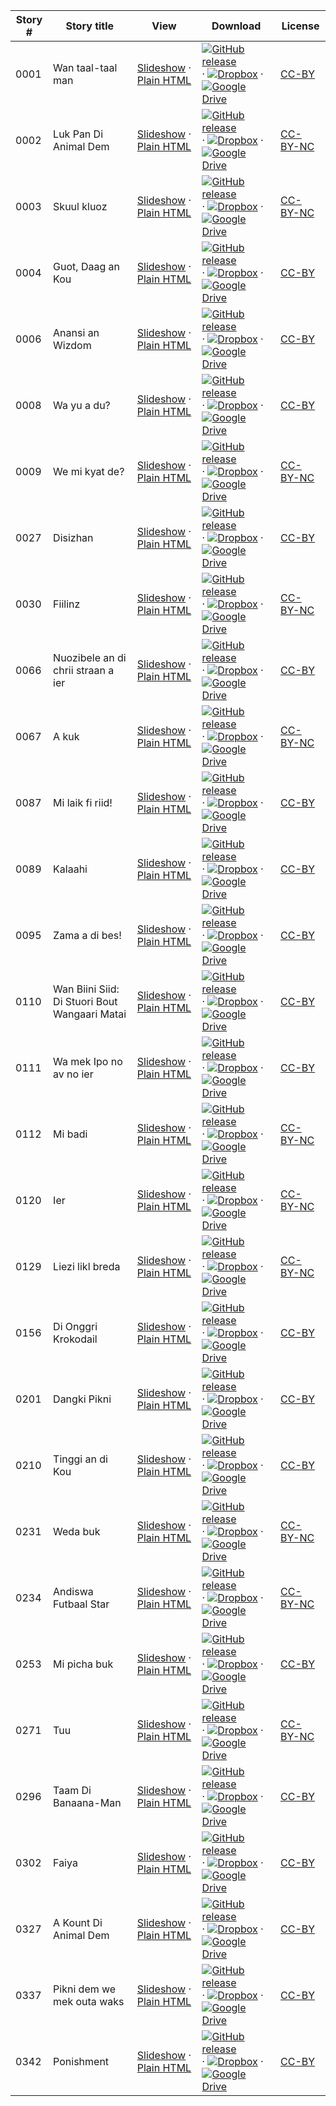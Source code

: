 Story # | Story title | View | Download | License
-------- | -----------  |:-------:| ---------------- | -------
0001 | Wan taal-taal man | <a href="https://global-asp.github.io/stories/jam/0001_wan-taal-taal-man_slides.html" target="_blank">Slideshow</a> · [Plain HTML](https://global-asp.github.io/stories/jam/0001_wan-taal-taal-man.html) | [![GitHub release](https://cloud.githubusercontent.com/assets/9295750/9483128/0e089e5e-4b51-11e5-98ca-6da5cef156a7.png "GitHub release")]() · [![Dropbox](https://cloud.githubusercontent.com/assets/9295750/10150606/3f5ae2dc-65f5-11e5-8f63-841c51cc1cde.png "Dropbox")](https://www.dropbox.com/s/uh311ss7crxlhpd/jam.zip) · [![Google Drive](https://cloud.githubusercontent.com/assets/9295750/9473522/1d6fdde4-4b10-11e5-98f5-aa6c6b04a08e.png "Google Drive")](https://drive.google.com/open?id=0B59ZADK9EsbsWnFwNEtXLW9YckE) | [CC-BY](https://creativecommons.org/licenses/by/3.0/)
0002 | Luk Pan Di Animal Dem | <a href="https://global-asp.github.io/stories/jam/0002_luk-pan-di-animal-dem_slides.html" target="_blank">Slideshow</a> · [Plain HTML](https://global-asp.github.io/stories/jam/0002_luk-pan-di-animal-dem.html) | [![GitHub release](https://cloud.githubusercontent.com/assets/9295750/9483128/0e089e5e-4b51-11e5-98ca-6da5cef156a7.png "GitHub release")]() · [![Dropbox](https://cloud.githubusercontent.com/assets/9295750/10150606/3f5ae2dc-65f5-11e5-8f63-841c51cc1cde.png "Dropbox")](https://www.dropbox.com/s/uh311ss7crxlhpd/jam.zip) · [![Google Drive](https://cloud.githubusercontent.com/assets/9295750/9473522/1d6fdde4-4b10-11e5-98f5-aa6c6b04a08e.png "Google Drive")](https://drive.google.com/open?id=0B59ZADK9EsbsWnFwNEtXLW9YckE) | [CC-BY-NC](http://creativecommons.org/licenses/by-nc/3.0/)
0003 | Skuul kluoz | <a href="https://global-asp.github.io/stories/jam/0003_skuul-kluoz_slides.html" target="_blank">Slideshow</a> · [Plain HTML](https://global-asp.github.io/stories/jam/0003_skuul-kluoz.html) | [![GitHub release](https://cloud.githubusercontent.com/assets/9295750/9483128/0e089e5e-4b51-11e5-98ca-6da5cef156a7.png "GitHub release")]() · [![Dropbox](https://cloud.githubusercontent.com/assets/9295750/10150606/3f5ae2dc-65f5-11e5-8f63-841c51cc1cde.png "Dropbox")](https://www.dropbox.com/s/uh311ss7crxlhpd/jam.zip) · [![Google Drive](https://cloud.githubusercontent.com/assets/9295750/9473522/1d6fdde4-4b10-11e5-98f5-aa6c6b04a08e.png "Google Drive")](https://drive.google.com/open?id=0B59ZADK9EsbsWnFwNEtXLW9YckE) | [CC-BY-NC](http://creativecommons.org/licenses/by-nc/3.0/)
0004 | Guot, Daag an Kou | <a href="https://global-asp.github.io/stories/jam/0004_guot-daag-an-kou_slides.html" target="_blank">Slideshow</a> · [Plain HTML](https://global-asp.github.io/stories/jam/0004_guot-daag-an-kou.html) | [![GitHub release](https://cloud.githubusercontent.com/assets/9295750/9483128/0e089e5e-4b51-11e5-98ca-6da5cef156a7.png "GitHub release")]() · [![Dropbox](https://cloud.githubusercontent.com/assets/9295750/10150606/3f5ae2dc-65f5-11e5-8f63-841c51cc1cde.png "Dropbox")](https://www.dropbox.com/s/uh311ss7crxlhpd/jam.zip) · [![Google Drive](https://cloud.githubusercontent.com/assets/9295750/9473522/1d6fdde4-4b10-11e5-98f5-aa6c6b04a08e.png "Google Drive")](https://drive.google.com/open?id=0B59ZADK9EsbsWnFwNEtXLW9YckE) | [CC-BY](https://creativecommons.org/licenses/by/3.0/)
0006 | Anansi an Wizdom | <a href="https://global-asp.github.io/stories/jam/0006_anansi-an-wizdom_slides.html" target="_blank">Slideshow</a> · [Plain HTML](https://global-asp.github.io/stories/jam/0006_anansi-an-wizdom.html) | [![GitHub release](https://cloud.githubusercontent.com/assets/9295750/9483128/0e089e5e-4b51-11e5-98ca-6da5cef156a7.png "GitHub release")]() · [![Dropbox](https://cloud.githubusercontent.com/assets/9295750/10150606/3f5ae2dc-65f5-11e5-8f63-841c51cc1cde.png "Dropbox")](https://www.dropbox.com/s/uh311ss7crxlhpd/jam.zip) · [![Google Drive](https://cloud.githubusercontent.com/assets/9295750/9473522/1d6fdde4-4b10-11e5-98f5-aa6c6b04a08e.png "Google Drive")](https://drive.google.com/open?id=0B59ZADK9EsbsWnFwNEtXLW9YckE) | [CC-BY](https://creativecommons.org/licenses/by/3.0/)
0008 | Wa yu a du? | <a href="https://global-asp.github.io/stories/jam/0008_wa-yu-a-du_slides.html" target="_blank">Slideshow</a> · [Plain HTML](https://global-asp.github.io/stories/jam/0008_wa-yu-a-du.html) | [![GitHub release](https://cloud.githubusercontent.com/assets/9295750/9483128/0e089e5e-4b51-11e5-98ca-6da5cef156a7.png "GitHub release")]() · [![Dropbox](https://cloud.githubusercontent.com/assets/9295750/10150606/3f5ae2dc-65f5-11e5-8f63-841c51cc1cde.png "Dropbox")](https://www.dropbox.com/s/uh311ss7crxlhpd/jam.zip) · [![Google Drive](https://cloud.githubusercontent.com/assets/9295750/9473522/1d6fdde4-4b10-11e5-98f5-aa6c6b04a08e.png "Google Drive")](https://drive.google.com/open?id=0B59ZADK9EsbsWnFwNEtXLW9YckE) | [CC-BY](https://creativecommons.org/licenses/by/3.0/)
0009 | We mi kyat de? | <a href="https://global-asp.github.io/stories/jam/0009_we-mi-kyat-de_slides.html" target="_blank">Slideshow</a> · [Plain HTML](https://global-asp.github.io/stories/jam/0009_we-mi-kyat-de.html) | [![GitHub release](https://cloud.githubusercontent.com/assets/9295750/9483128/0e089e5e-4b51-11e5-98ca-6da5cef156a7.png "GitHub release")]() · [![Dropbox](https://cloud.githubusercontent.com/assets/9295750/10150606/3f5ae2dc-65f5-11e5-8f63-841c51cc1cde.png "Dropbox")](https://www.dropbox.com/s/uh311ss7crxlhpd/jam.zip) · [![Google Drive](https://cloud.githubusercontent.com/assets/9295750/9473522/1d6fdde4-4b10-11e5-98f5-aa6c6b04a08e.png "Google Drive")](https://drive.google.com/open?id=0B59ZADK9EsbsWnFwNEtXLW9YckE) | [CC-BY-NC](http://creativecommons.org/licenses/by-nc/3.0/)
0027 | Disizhan | <a href="https://global-asp.github.io/stories/jam/0027_disizhan_slides.html" target="_blank">Slideshow</a> · [Plain HTML](https://global-asp.github.io/stories/jam/0027_disizhan.html) | [![GitHub release](https://cloud.githubusercontent.com/assets/9295750/9483128/0e089e5e-4b51-11e5-98ca-6da5cef156a7.png "GitHub release")]() · [![Dropbox](https://cloud.githubusercontent.com/assets/9295750/10150606/3f5ae2dc-65f5-11e5-8f63-841c51cc1cde.png "Dropbox")](https://www.dropbox.com/s/uh311ss7crxlhpd/jam.zip) · [![Google Drive](https://cloud.githubusercontent.com/assets/9295750/9473522/1d6fdde4-4b10-11e5-98f5-aa6c6b04a08e.png "Google Drive")](https://drive.google.com/open?id=0B59ZADK9EsbsWnFwNEtXLW9YckE) | [CC-BY](https://creativecommons.org/licenses/by/3.0/)
0030 | Fiilinz | <a href="https://global-asp.github.io/stories/jam/0030_fiilinz_slides.html" target="_blank">Slideshow</a> · [Plain HTML](https://global-asp.github.io/stories/jam/0030_fiilinz.html) | [![GitHub release](https://cloud.githubusercontent.com/assets/9295750/9483128/0e089e5e-4b51-11e5-98ca-6da5cef156a7.png "GitHub release")]() · [![Dropbox](https://cloud.githubusercontent.com/assets/9295750/10150606/3f5ae2dc-65f5-11e5-8f63-841c51cc1cde.png "Dropbox")](https://www.dropbox.com/s/uh311ss7crxlhpd/jam.zip) · [![Google Drive](https://cloud.githubusercontent.com/assets/9295750/9473522/1d6fdde4-4b10-11e5-98f5-aa6c6b04a08e.png "Google Drive")](https://drive.google.com/open?id=0B59ZADK9EsbsWnFwNEtXLW9YckE) | [CC-BY-NC](http://creativecommons.org/licenses/by-nc/3.0/)
0066 | Nuozibele an di chrii straan a ier | <a href="https://global-asp.github.io/stories/jam/0066_nuozibele-an-di-chrii-straan-a-ier_slides.html" target="_blank">Slideshow</a> · [Plain HTML](https://global-asp.github.io/stories/jam/0066_nuozibele-an-di-chrii-straan-a-ier.html) | [![GitHub release](https://cloud.githubusercontent.com/assets/9295750/9483128/0e089e5e-4b51-11e5-98ca-6da5cef156a7.png "GitHub release")]() · [![Dropbox](https://cloud.githubusercontent.com/assets/9295750/10150606/3f5ae2dc-65f5-11e5-8f63-841c51cc1cde.png "Dropbox")](https://www.dropbox.com/s/uh311ss7crxlhpd/jam.zip) · [![Google Drive](https://cloud.githubusercontent.com/assets/9295750/9473522/1d6fdde4-4b10-11e5-98f5-aa6c6b04a08e.png "Google Drive")](https://drive.google.com/open?id=0B59ZADK9EsbsWnFwNEtXLW9YckE) | [CC-BY](https://creativecommons.org/licenses/by/3.0/)
0067 | A kuk | <a href="https://global-asp.github.io/stories/jam/0067_a-kuk_slides.html" target="_blank">Slideshow</a> · [Plain HTML](https://global-asp.github.io/stories/jam/0067_a-kuk.html) | [![GitHub release](https://cloud.githubusercontent.com/assets/9295750/9483128/0e089e5e-4b51-11e5-98ca-6da5cef156a7.png "GitHub release")]() · [![Dropbox](https://cloud.githubusercontent.com/assets/9295750/10150606/3f5ae2dc-65f5-11e5-8f63-841c51cc1cde.png "Dropbox")](https://www.dropbox.com/s/uh311ss7crxlhpd/jam.zip) · [![Google Drive](https://cloud.githubusercontent.com/assets/9295750/9473522/1d6fdde4-4b10-11e5-98f5-aa6c6b04a08e.png "Google Drive")](https://drive.google.com/open?id=0B59ZADK9EsbsWnFwNEtXLW9YckE) | [CC-BY-NC](http://creativecommons.org/licenses/by-nc/3.0/)
0087 | Mi laik fi riid! | <a href="https://global-asp.github.io/stories/jam/0087_mi-laik-fi-riid_slides.html" target="_blank">Slideshow</a> · [Plain HTML](https://global-asp.github.io/stories/jam/0087_mi-laik-fi-riid.html) | [![GitHub release](https://cloud.githubusercontent.com/assets/9295750/9483128/0e089e5e-4b51-11e5-98ca-6da5cef156a7.png "GitHub release")]() · [![Dropbox](https://cloud.githubusercontent.com/assets/9295750/10150606/3f5ae2dc-65f5-11e5-8f63-841c51cc1cde.png "Dropbox")](https://www.dropbox.com/s/uh311ss7crxlhpd/jam.zip) · [![Google Drive](https://cloud.githubusercontent.com/assets/9295750/9473522/1d6fdde4-4b10-11e5-98f5-aa6c6b04a08e.png "Google Drive")](https://drive.google.com/open?id=0B59ZADK9EsbsWnFwNEtXLW9YckE) | [CC-BY](https://creativecommons.org/licenses/by/3.0/)
0089 | Kalaahi | <a href="https://global-asp.github.io/stories/jam/0089_kalaahi_slides.html" target="_blank">Slideshow</a> · [Plain HTML](https://global-asp.github.io/stories/jam/0089_kalaahi.html) | [![GitHub release](https://cloud.githubusercontent.com/assets/9295750/9483128/0e089e5e-4b51-11e5-98ca-6da5cef156a7.png "GitHub release")]() · [![Dropbox](https://cloud.githubusercontent.com/assets/9295750/10150606/3f5ae2dc-65f5-11e5-8f63-841c51cc1cde.png "Dropbox")](https://www.dropbox.com/s/uh311ss7crxlhpd/jam.zip) · [![Google Drive](https://cloud.githubusercontent.com/assets/9295750/9473522/1d6fdde4-4b10-11e5-98f5-aa6c6b04a08e.png "Google Drive")](https://drive.google.com/open?id=0B59ZADK9EsbsWnFwNEtXLW9YckE) | [CC-BY](https://creativecommons.org/licenses/by/3.0/)
0095 | Zama a di bes! | <a href="https://global-asp.github.io/stories/jam/0095_zama-a-di-bes_slides.html" target="_blank">Slideshow</a> · [Plain HTML](https://global-asp.github.io/stories/jam/0095_zama-a-di-bes.html) | [![GitHub release](https://cloud.githubusercontent.com/assets/9295750/9483128/0e089e5e-4b51-11e5-98ca-6da5cef156a7.png "GitHub release")]() · [![Dropbox](https://cloud.githubusercontent.com/assets/9295750/10150606/3f5ae2dc-65f5-11e5-8f63-841c51cc1cde.png "Dropbox")](https://www.dropbox.com/s/uh311ss7crxlhpd/jam.zip) · [![Google Drive](https://cloud.githubusercontent.com/assets/9295750/9473522/1d6fdde4-4b10-11e5-98f5-aa6c6b04a08e.png "Google Drive")](https://drive.google.com/open?id=0B59ZADK9EsbsWnFwNEtXLW9YckE) | [CC-BY](https://creativecommons.org/licenses/by/3.0/)
0110 | Wan Biini Siid: Di Stuori Bout Wangaari Matai | <a href="https://global-asp.github.io/stories/jam/0110_wan-biini-siid-di-stuori-bout-wangaari-matai_slides.html" target="_blank">Slideshow</a> · [Plain HTML](https://global-asp.github.io/stories/jam/0110_wan-biini-siid-di-stuori-bout-wangaari-matai.html) | [![GitHub release](https://cloud.githubusercontent.com/assets/9295750/9483128/0e089e5e-4b51-11e5-98ca-6da5cef156a7.png "GitHub release")]() · [![Dropbox](https://cloud.githubusercontent.com/assets/9295750/10150606/3f5ae2dc-65f5-11e5-8f63-841c51cc1cde.png "Dropbox")](https://www.dropbox.com/s/uh311ss7crxlhpd/jam.zip) · [![Google Drive](https://cloud.githubusercontent.com/assets/9295750/9473522/1d6fdde4-4b10-11e5-98f5-aa6c6b04a08e.png "Google Drive")](https://drive.google.com/open?id=0B59ZADK9EsbsWnFwNEtXLW9YckE) | [CC-BY](https://creativecommons.org/licenses/by/3.0/)
0111 | Wa mek Ipo no av no ier | <a href="https://global-asp.github.io/stories/jam/0111_wa-mek-ipo-no-av-no-ier_slides.html" target="_blank">Slideshow</a> · [Plain HTML](https://global-asp.github.io/stories/jam/0111_wa-mek-ipo-no-av-no-ier.html) | [![GitHub release](https://cloud.githubusercontent.com/assets/9295750/9483128/0e089e5e-4b51-11e5-98ca-6da5cef156a7.png "GitHub release")]() · [![Dropbox](https://cloud.githubusercontent.com/assets/9295750/10150606/3f5ae2dc-65f5-11e5-8f63-841c51cc1cde.png "Dropbox")](https://www.dropbox.com/s/uh311ss7crxlhpd/jam.zip) · [![Google Drive](https://cloud.githubusercontent.com/assets/9295750/9473522/1d6fdde4-4b10-11e5-98f5-aa6c6b04a08e.png "Google Drive")](https://drive.google.com/open?id=0B59ZADK9EsbsWnFwNEtXLW9YckE) | [CC-BY](https://creativecommons.org/licenses/by/3.0/)
0112 | Mi badi | <a href="https://global-asp.github.io/stories/jam/0112_mi-badi_slides.html" target="_blank">Slideshow</a> · [Plain HTML](https://global-asp.github.io/stories/jam/0112_mi-badi.html) | [![GitHub release](https://cloud.githubusercontent.com/assets/9295750/9483128/0e089e5e-4b51-11e5-98ca-6da5cef156a7.png "GitHub release")]() · [![Dropbox](https://cloud.githubusercontent.com/assets/9295750/10150606/3f5ae2dc-65f5-11e5-8f63-841c51cc1cde.png "Dropbox")](https://www.dropbox.com/s/uh311ss7crxlhpd/jam.zip) · [![Google Drive](https://cloud.githubusercontent.com/assets/9295750/9473522/1d6fdde4-4b10-11e5-98f5-aa6c6b04a08e.png "Google Drive")](https://drive.google.com/open?id=0B59ZADK9EsbsWnFwNEtXLW9YckE) | [CC-BY-NC](http://creativecommons.org/licenses/by-nc/3.0/)
0120 | Ier | <a href="https://global-asp.github.io/stories/jam/0120_ier_slides.html" target="_blank">Slideshow</a> · [Plain HTML](https://global-asp.github.io/stories/jam/0120_ier.html) | [![GitHub release](https://cloud.githubusercontent.com/assets/9295750/9483128/0e089e5e-4b51-11e5-98ca-6da5cef156a7.png "GitHub release")]() · [![Dropbox](https://cloud.githubusercontent.com/assets/9295750/10150606/3f5ae2dc-65f5-11e5-8f63-841c51cc1cde.png "Dropbox")](https://www.dropbox.com/s/uh311ss7crxlhpd/jam.zip) · [![Google Drive](https://cloud.githubusercontent.com/assets/9295750/9473522/1d6fdde4-4b10-11e5-98f5-aa6c6b04a08e.png "Google Drive")](https://drive.google.com/open?id=0B59ZADK9EsbsWnFwNEtXLW9YckE) | [CC-BY-NC](http://creativecommons.org/licenses/by-nc/3.0/)
0129 | Liezi likl breda | <a href="https://global-asp.github.io/stories/jam/0129_liezi-likl-breda_slides.html" target="_blank">Slideshow</a> · [Plain HTML](https://global-asp.github.io/stories/jam/0129_liezi-likl-breda.html) | [![GitHub release](https://cloud.githubusercontent.com/assets/9295750/9483128/0e089e5e-4b51-11e5-98ca-6da5cef156a7.png "GitHub release")]() · [![Dropbox](https://cloud.githubusercontent.com/assets/9295750/10150606/3f5ae2dc-65f5-11e5-8f63-841c51cc1cde.png "Dropbox")](https://www.dropbox.com/s/uh311ss7crxlhpd/jam.zip) · [![Google Drive](https://cloud.githubusercontent.com/assets/9295750/9473522/1d6fdde4-4b10-11e5-98f5-aa6c6b04a08e.png "Google Drive")](https://drive.google.com/open?id=0B59ZADK9EsbsWnFwNEtXLW9YckE) | [CC-BY-NC](http://creativecommons.org/licenses/by-nc/3.0/)
0156 | Di Onggri Krokodail | <a href="https://global-asp.github.io/stories/jam/0156_di-onggri-krokodail_slides.html" target="_blank">Slideshow</a> · [Plain HTML](https://global-asp.github.io/stories/jam/0156_di-onggri-krokodail.html) | [![GitHub release](https://cloud.githubusercontent.com/assets/9295750/9483128/0e089e5e-4b51-11e5-98ca-6da5cef156a7.png "GitHub release")]() · [![Dropbox](https://cloud.githubusercontent.com/assets/9295750/10150606/3f5ae2dc-65f5-11e5-8f63-841c51cc1cde.png "Dropbox")](https://www.dropbox.com/s/uh311ss7crxlhpd/jam.zip) · [![Google Drive](https://cloud.githubusercontent.com/assets/9295750/9473522/1d6fdde4-4b10-11e5-98f5-aa6c6b04a08e.png "Google Drive")](https://drive.google.com/open?id=0B59ZADK9EsbsWnFwNEtXLW9YckE) | [CC-BY](https://creativecommons.org/licenses/by/3.0/)
0201 | Dangki Pikni | <a href="https://global-asp.github.io/stories/jam/0201_dangki-pikni_slides.html" target="_blank">Slideshow</a> · [Plain HTML](https://global-asp.github.io/stories/jam/0201_dangki-pikni.html) | [![GitHub release](https://cloud.githubusercontent.com/assets/9295750/9483128/0e089e5e-4b51-11e5-98ca-6da5cef156a7.png "GitHub release")]() · [![Dropbox](https://cloud.githubusercontent.com/assets/9295750/10150606/3f5ae2dc-65f5-11e5-8f63-841c51cc1cde.png "Dropbox")](https://www.dropbox.com/s/uh311ss7crxlhpd/jam.zip) · [![Google Drive](https://cloud.githubusercontent.com/assets/9295750/9473522/1d6fdde4-4b10-11e5-98f5-aa6c6b04a08e.png "Google Drive")](https://drive.google.com/open?id=0B59ZADK9EsbsWnFwNEtXLW9YckE) | [CC-BY](https://creativecommons.org/licenses/by/3.0/)
0210 | Tinggi an di Kou | <a href="https://global-asp.github.io/stories/jam/0210_tinggi-an-di-kou_slides.html" target="_blank">Slideshow</a> · [Plain HTML](https://global-asp.github.io/stories/jam/0210_tinggi-an-di-kou.html) | [![GitHub release](https://cloud.githubusercontent.com/assets/9295750/9483128/0e089e5e-4b51-11e5-98ca-6da5cef156a7.png "GitHub release")]() · [![Dropbox](https://cloud.githubusercontent.com/assets/9295750/10150606/3f5ae2dc-65f5-11e5-8f63-841c51cc1cde.png "Dropbox")](https://www.dropbox.com/s/uh311ss7crxlhpd/jam.zip) · [![Google Drive](https://cloud.githubusercontent.com/assets/9295750/9473522/1d6fdde4-4b10-11e5-98f5-aa6c6b04a08e.png "Google Drive")](https://drive.google.com/open?id=0B59ZADK9EsbsWnFwNEtXLW9YckE) | [CC-BY](https://creativecommons.org/licenses/by/3.0/)
0231 | Weda buk | <a href="https://global-asp.github.io/stories/jam/0231_weda-buk_slides.html" target="_blank">Slideshow</a> · [Plain HTML](https://global-asp.github.io/stories/jam/0231_weda-buk.html) | [![GitHub release](https://cloud.githubusercontent.com/assets/9295750/9483128/0e089e5e-4b51-11e5-98ca-6da5cef156a7.png "GitHub release")]() · [![Dropbox](https://cloud.githubusercontent.com/assets/9295750/10150606/3f5ae2dc-65f5-11e5-8f63-841c51cc1cde.png "Dropbox")](https://www.dropbox.com/s/uh311ss7crxlhpd/jam.zip) · [![Google Drive](https://cloud.githubusercontent.com/assets/9295750/9473522/1d6fdde4-4b10-11e5-98f5-aa6c6b04a08e.png "Google Drive")](https://drive.google.com/open?id=0B59ZADK9EsbsWnFwNEtXLW9YckE) | [CC-BY-NC](http://creativecommons.org/licenses/by-nc/3.0/)
0234 | Andiswa Futbaal Star | <a href="https://global-asp.github.io/stories/jam/0234_andiswa-futbaal-star_slides.html" target="_blank">Slideshow</a> · [Plain HTML](https://global-asp.github.io/stories/jam/0234_andiswa-futbaal-star.html) | [![GitHub release](https://cloud.githubusercontent.com/assets/9295750/9483128/0e089e5e-4b51-11e5-98ca-6da5cef156a7.png "GitHub release")]() · [![Dropbox](https://cloud.githubusercontent.com/assets/9295750/10150606/3f5ae2dc-65f5-11e5-8f63-841c51cc1cde.png "Dropbox")](https://www.dropbox.com/s/uh311ss7crxlhpd/jam.zip) · [![Google Drive](https://cloud.githubusercontent.com/assets/9295750/9473522/1d6fdde4-4b10-11e5-98f5-aa6c6b04a08e.png "Google Drive")](https://drive.google.com/open?id=0B59ZADK9EsbsWnFwNEtXLW9YckE) | [CC-BY-NC](http://creativecommons.org/licenses/by-nc/3.0/)
0253 | Mi picha buk | <a href="https://global-asp.github.io/stories/jam/0253_mi-picha-buk_slides.html" target="_blank">Slideshow</a> · [Plain HTML](https://global-asp.github.io/stories/jam/0253_mi-picha-buk.html) | [![GitHub release](https://cloud.githubusercontent.com/assets/9295750/9483128/0e089e5e-4b51-11e5-98ca-6da5cef156a7.png "GitHub release")]() · [![Dropbox](https://cloud.githubusercontent.com/assets/9295750/10150606/3f5ae2dc-65f5-11e5-8f63-841c51cc1cde.png "Dropbox")](https://www.dropbox.com/s/uh311ss7crxlhpd/jam.zip) · [![Google Drive](https://cloud.githubusercontent.com/assets/9295750/9473522/1d6fdde4-4b10-11e5-98f5-aa6c6b04a08e.png "Google Drive")](https://drive.google.com/open?id=0B59ZADK9EsbsWnFwNEtXLW9YckE) | [CC-BY](https://creativecommons.org/licenses/by/3.0/)
0271 | Tuu | <a href="https://global-asp.github.io/stories/jam/0271_tuu_slides.html" target="_blank">Slideshow</a> · [Plain HTML](https://global-asp.github.io/stories/jam/0271_tuu.html) | [![GitHub release](https://cloud.githubusercontent.com/assets/9295750/9483128/0e089e5e-4b51-11e5-98ca-6da5cef156a7.png "GitHub release")]() · [![Dropbox](https://cloud.githubusercontent.com/assets/9295750/10150606/3f5ae2dc-65f5-11e5-8f63-841c51cc1cde.png "Dropbox")](https://www.dropbox.com/s/uh311ss7crxlhpd/jam.zip) · [![Google Drive](https://cloud.githubusercontent.com/assets/9295750/9473522/1d6fdde4-4b10-11e5-98f5-aa6c6b04a08e.png "Google Drive")](https://drive.google.com/open?id=0B59ZADK9EsbsWnFwNEtXLW9YckE) | [CC-BY-NC](http://creativecommons.org/licenses/by-nc/3.0/)
0296 | Taam Di Banaana-Man | <a href="https://global-asp.github.io/stories/jam/0296_taam-di-banaana-man_slides.html" target="_blank">Slideshow</a> · [Plain HTML](https://global-asp.github.io/stories/jam/0296_taam-di-banaana-man.html) | [![GitHub release](https://cloud.githubusercontent.com/assets/9295750/9483128/0e089e5e-4b51-11e5-98ca-6da5cef156a7.png "GitHub release")]() · [![Dropbox](https://cloud.githubusercontent.com/assets/9295750/10150606/3f5ae2dc-65f5-11e5-8f63-841c51cc1cde.png "Dropbox")](https://www.dropbox.com/s/uh311ss7crxlhpd/jam.zip) · [![Google Drive](https://cloud.githubusercontent.com/assets/9295750/9473522/1d6fdde4-4b10-11e5-98f5-aa6c6b04a08e.png "Google Drive")](https://drive.google.com/open?id=0B59ZADK9EsbsWnFwNEtXLW9YckE) | [CC-BY](https://creativecommons.org/licenses/by/3.0/)
0302 | Faiya | <a href="https://global-asp.github.io/stories/jam/0302_faiya_slides.html" target="_blank">Slideshow</a> · [Plain HTML](https://global-asp.github.io/stories/jam/0302_faiya.html) | [![GitHub release](https://cloud.githubusercontent.com/assets/9295750/9483128/0e089e5e-4b51-11e5-98ca-6da5cef156a7.png "GitHub release")]() · [![Dropbox](https://cloud.githubusercontent.com/assets/9295750/10150606/3f5ae2dc-65f5-11e5-8f63-841c51cc1cde.png "Dropbox")](https://www.dropbox.com/s/uh311ss7crxlhpd/jam.zip) · [![Google Drive](https://cloud.githubusercontent.com/assets/9295750/9473522/1d6fdde4-4b10-11e5-98f5-aa6c6b04a08e.png "Google Drive")](https://drive.google.com/open?id=0B59ZADK9EsbsWnFwNEtXLW9YckE) | [CC-BY](https://creativecommons.org/licenses/by/3.0/)
0327 | A Kount Di Animal Dem | <a href="https://global-asp.github.io/stories/jam/0327_a-kount-di-animal-dem_slides.html" target="_blank">Slideshow</a> · [Plain HTML](https://global-asp.github.io/stories/jam/0327_a-kount-di-animal-dem.html) | [![GitHub release](https://cloud.githubusercontent.com/assets/9295750/9483128/0e089e5e-4b51-11e5-98ca-6da5cef156a7.png "GitHub release")]() · [![Dropbox](https://cloud.githubusercontent.com/assets/9295750/10150606/3f5ae2dc-65f5-11e5-8f63-841c51cc1cde.png "Dropbox")](https://www.dropbox.com/s/uh311ss7crxlhpd/jam.zip) · [![Google Drive](https://cloud.githubusercontent.com/assets/9295750/9473522/1d6fdde4-4b10-11e5-98f5-aa6c6b04a08e.png "Google Drive")](https://drive.google.com/open?id=0B59ZADK9EsbsWnFwNEtXLW9YckE) | [CC-BY](https://creativecommons.org/licenses/by/3.0/)
0337 | Pikni dem we mek outa waks | <a href="https://global-asp.github.io/stories/jam/0337_pikni-dem-we-mek-outa-waks_slides.html" target="_blank">Slideshow</a> · [Plain HTML](https://global-asp.github.io/stories/jam/0337_pikni-dem-we-mek-outa-waks.html) | [![GitHub release](https://cloud.githubusercontent.com/assets/9295750/9483128/0e089e5e-4b51-11e5-98ca-6da5cef156a7.png "GitHub release")]() · [![Dropbox](https://cloud.githubusercontent.com/assets/9295750/10150606/3f5ae2dc-65f5-11e5-8f63-841c51cc1cde.png "Dropbox")](https://www.dropbox.com/s/uh311ss7crxlhpd/jam.zip) · [![Google Drive](https://cloud.githubusercontent.com/assets/9295750/9473522/1d6fdde4-4b10-11e5-98f5-aa6c6b04a08e.png "Google Drive")](https://drive.google.com/open?id=0B59ZADK9EsbsWnFwNEtXLW9YckE) | [CC-BY](https://creativecommons.org/licenses/by/3.0/)
0342 | Ponishment | <a href="https://global-asp.github.io/stories/jam/0342_ponishment_slides.html" target="_blank">Slideshow</a> · [Plain HTML](https://global-asp.github.io/stories/jam/0342_ponishment.html) | [![GitHub release](https://cloud.githubusercontent.com/assets/9295750/9483128/0e089e5e-4b51-11e5-98ca-6da5cef156a7.png "GitHub release")]() · [![Dropbox](https://cloud.githubusercontent.com/assets/9295750/10150606/3f5ae2dc-65f5-11e5-8f63-841c51cc1cde.png "Dropbox")](https://www.dropbox.com/s/uh311ss7crxlhpd/jam.zip) · [![Google Drive](https://cloud.githubusercontent.com/assets/9295750/9473522/1d6fdde4-4b10-11e5-98f5-aa6c6b04a08e.png "Google Drive")](https://drive.google.com/open?id=0B59ZADK9EsbsWnFwNEtXLW9YckE) | [CC-BY](https://creativecommons.org/licenses/by/3.0/)
